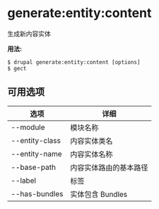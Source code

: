 # generate:entity:content
生成新内容实体

**用法:**
```
$ drupal generate:entity:content [options] 
$ gect  
```

## 可用选项
选项 | 详细
-------|-------------
--module | 模块名称
--entity-class | 内容实体类名
--entity-name | 内容实体名称
--base-path | 内容实体路由的基本路径
--label | 标签
--has-bundles | 实体包含 Bundles

